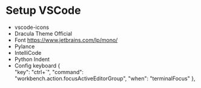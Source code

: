 # Setup VSCode
- vscode-icons
- Dracula Theme Official
- Font https://www.jetbrains.com/lp/mono/
- Pylance
- IntelliCode
- Python Indent
- Config keyboard
{  
 "key": "ctrl+`",
 "command": "workbench.action.focusActiveEditorGroup",
 "when": "terminalFocus"
},
